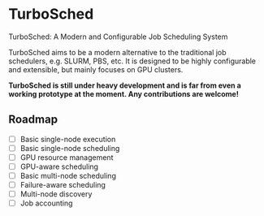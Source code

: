 # TurboSched
TurboSched: A Modern and Configurable Job Scheduling System

TurboSched aims to be a modern alternative to the traditional job schedulers, e.g. SLURM, PBS, etc. It is designed to be highly configurable and extensible, but mainly focuses on GPU clusters. 

**TurboSched is still under heavy development and is far from even a working prototype at the moment. Any contributions are welcome!**

## Roadmap
- [ ] Basic single-node execution
- [ ] Basic single-node scheduling
- [ ] GPU resource management
- [ ] GPU-aware scheduling
- [ ] Basic multi-node scheduling
- [ ] Failure-aware scheduling
- [ ] Multi-node discovery
- [ ] Job accounting